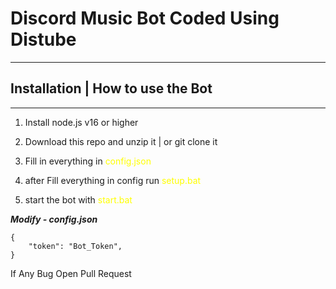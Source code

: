 # Discord Music Bot Coded Using Distube
___
## Installation | How to use the Bot
---
1. Install node.js v16 or higher

2. Download this repo and unzip it | or git clone it

3. Fill in everything in <span style='color: yellow;'>config.json</span>

4. after Fill everything in config run <span style='color: yellow;'>setup.bat</span>

5. start the bot with <span style='color: yellow;'>start.bat</span>

***Modify - config.json***
```
{
    "token": "Bot_Token",
}
```

If Any Bug Open Pull Request

